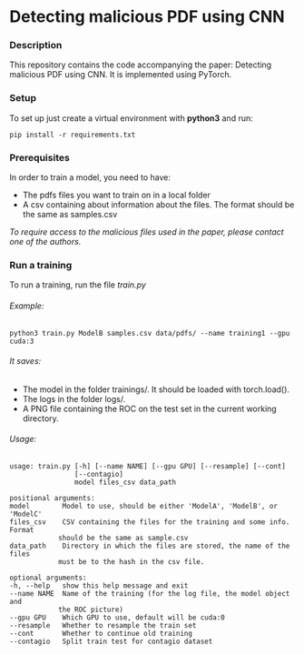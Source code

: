 # Detecting malicious PDF using CNN 

### Description

This repository contains the code accompanying the paper: Detecting malicious PDF using CNN. It is implemented using PyTorch. 

### Setup

To set up just create a virtual environment with **python3** and run:

    pip install -r requirements.txt


### Prerequisites

In order to train a model, you need to have:
 
- The pdfs files you want to train on in a local folder 
- A csv containing about information about the files. The format should be the same as samples.csv

*To require access to the malicious files used in the paper, please contact one of the authors.*

### Run a training ###

To run a training, run the file *train.py*

###### Example:

    python3 train.py ModelB samples.csv data/pdfs/ --name training1 --gpu cuda:3

###### It saves:

- The model in the folder trainings/. It should be loaded with torch.load().
- The logs in the folder logs/.
- A PNG file containing the ROC on the test set in the current working directory.

###### Usage:

    usage: train.py [-h] [--name NAME] [--gpu GPU] [--resample] [--cont]
                    [--contagio]
                    model files_csv data_path

    positional arguments:
    model        Model to use, should be either 'ModelA', 'ModelB', or 'ModelC'
    files_csv    CSV containing the files for the training and some info. Format
                should be the same as sample.csv
    data_path    Directory in which the files are stored, the name of the files
                must be to the hash in the csv file.

    optional arguments:
    -h, --help   show this help message and exit
    --name NAME  Name of the training (for the log file, the model object and
                the ROC picture)
    --gpu GPU    Which GPU to use, default will be cuda:0
    --resample   Whether to resample the train set
    --cont       Whether to continue old training
    --contagio   Split train test for contagio dataset